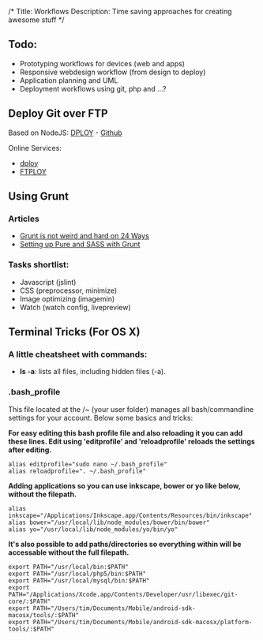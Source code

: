 /*
Title: Workflows
Description: Time saving approaches for creating awesome stuff
*/


## Todo:

* Prototyping workflows for devices (web and apps)
* Responsive webdesign workflow (from design to deploy)
* Application planning and UML
* Deployment workflows using git, php and ...?


## Deploy Git over FTP

Based on NodeJS: [DPLOY](http://leanmeanfightingmachine.github.io/dploy/) - [Github](https://github.com/LeanMeanFightingMachine/dploy)

Online Services:

- [dploy](http://dploy.io/)
- [FTPLOY](http://ftploy.com/)


## Using Grunt

### Articles

- [Grunt is not weird and hard on 24 Ways](http://24ways.org/2013/grunt-is-not-weird-and-hard/)
- [Setting up Pure and SASS with Grunt](http://kalenjohnson.com/customizing-roots-sass/)

### Tasks shortlist:

- Javascript (jslint)
- CSS (preprocessor, minimize)
- Image optimizing (imagemin)
- Watch (watch config, livepreview)


## Terminal Tricks (For OS X)

### A little cheatsheet with commands:

* **ls -a**: lists all files, including hidden files (-a).


### .bash_profile

This file located at the /~ (your user folder) manages all bash/commandline settings for your account. Below some basics and tricks:

**For easy editing this bash profile file and also reloading it you can add these lines. Edit using 'editprofile' and 'reloadprofile' reloads the settings after editing.**

	alias editprofile="sudo nano ~/.bash_profile"
	alias reloadprofile=". ~/.bash_profile"


**Adding applications so you can use inkscape, bower or yo like below, without the filepath.**

	alias inkscape="/Applications/Inkscape.app/Contents/Resources/bin/inkscape"
	alias bower="/usr/local/lib/node_modules/bower/bin/bower"
	alias yo="/usr/local/lib/node_modules/yo/bin/yo"


**It's also possible to add paths/directories so everything within will be accessable without the full filepath.**

	export PATH="/usr/local/bin:$PATH"
	export PATH="/usr/local/php5/bin:$PATH"
	export PATH="/usr/local/mysql/bin:$PATH"
	export PATH="/Applications/Xcode.app/Contents/Developer/usr/libexec/git-core/:$PATH"
	export PATH="/Users/tim/Documents/Mobile/android-sdk-macosx/tools/:$PATH"
	export PATH="/Users/tim/Documents/Mobile/android-sdk-macosx/platform-tools/:$PATH"
